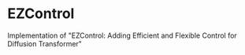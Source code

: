 # EZControl
Implementation of "EZControl: Adding Efficient and Flexible Control for Diffusion Transformer"
